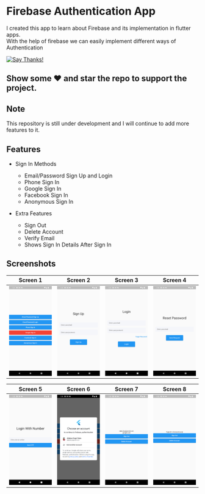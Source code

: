 # Firebase Authentication App

I created this app to learn about Firebase and its implementation in flutter apps.  
With the help of firebase we can easily implement different ways of Authentication



[![Say Thanks!](https://img.shields.io/badge/Say%20Thanks-!-1EAEDB.svg)](https://saythanks.io/to/mohak1283)

## Show some :heart: and star the repo to support the project.

## Note
This repository is still under development and I will continue to add more features to it.

## Features

 * Sign In Methods
   * Email/Password Sign Up and Login
   * Phone Sign In
   * Google Sign In
   * Facebook Sign In
   * Anonymous Sign In 
   
 * Extra Features
   * Sign Out 
   * Delete Account 
   * Verify Email
   * Shows Sign In Details After Sign In
 
 
 
## Screenshots

Screen 1               |  Screen 2                          |  Screen 3       |  Screen 4
:-------------------------:|:-------------------------:|:-------------------------:|:-------------------------:
![](screenshots/1.png)|![](screenshots/2.png)|![](screenshots/3.png)|![](screenshots/4.png)

Screen 5                   |              Screen 6               |  Screen 7     |  Screen 8  
:-------------------------:|:-------------------------:|:-------------------------:|:-------------------------:
![](screenshots/5.png)|![](screenshots/6.png)|![](screenshots/7.png)|![](screenshots/8.png)

